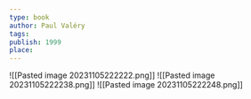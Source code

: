 ```yaml
---
type: book
author: Paul Valéry
tags: 
publish: 1999
place:
---
```

![[Pasted image 20231105222222.png]]
![[Pasted image 20231105222238.png]]
![[Pasted image 20231105222248.png]]